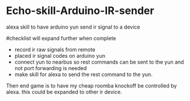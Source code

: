 # Echo-skill-Arduino-IR-sender
alexa skill to have arduino yun send ir signal to a device

#checklist will expand further when complete
* record ir raw signals from remote
* placed ir signal codes on arduino yun
* connect yun to nearbus so rest commands can be sent to the yun and not port forwarding is needed
* make skill for alexa to send the rest command to the yun.

Then end game is to have my cheap roomba knockoff be controlled by alexa.
this could be expanded to other ir device.
